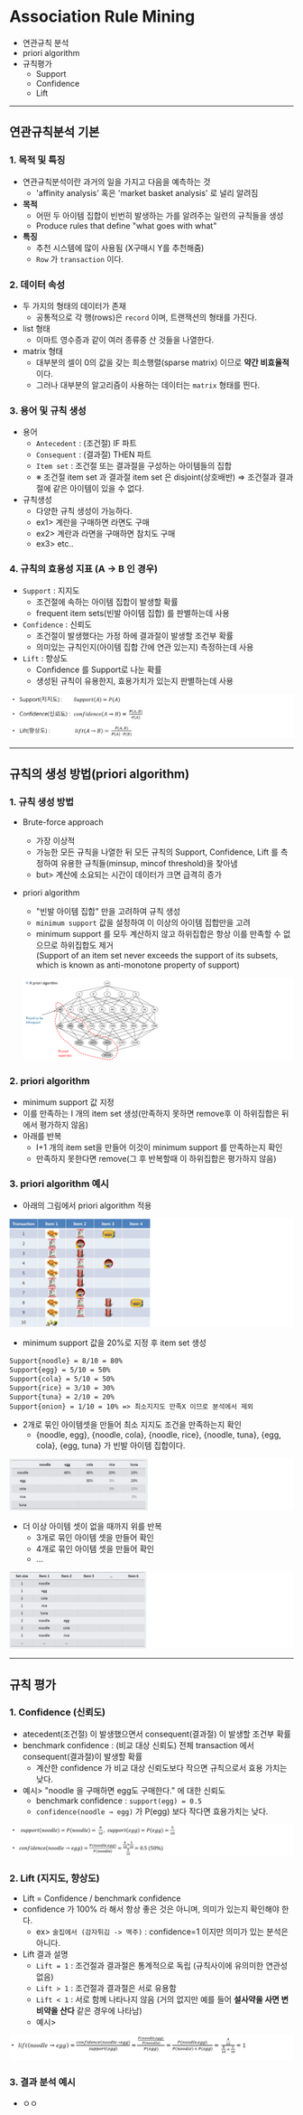 # Association Rule Mining
  - 연관규칙 분석
  - priori algorithm
  - 규칙평가
    - Support
    - Confidence
    - Lift

---

## 연관규칙분석 기본
  ### 1. 목적 및 특징
  - 연관규칙분석이란 과거의 일을 가지고 다음을 예측하는 것
    - 'affinity analysis' 혹은 'market basket analysis' 로 널리 알려짐
  - __목적__
    - 어떤 두 아이템 집합이 빈번히 발생하는 가를 알려주는 일련의 규칙들을 생성
    - Produce rules that define "what goes with what"
  - __특징__
    - 추천 시스템에 많이 사용됨 (X구매시 Y를 추천해줌)
    - `Row` 가 `transaction` 이다.

  ### 2. 데이터 속성
  - 두 가지의 형태의 데이터가 존재
    - 공통적으로 각 행(rows)은 `record` 이며, 트랜잭션의 형태를 가진다.
  - list 형태
    - 이마트 영수증과 같이 여러 종류중 산 것들을 나열한다.
  - matrix 형태
    - 대부분의 셀이 0의 값을 갖는 희소행렬(sparse matrix) 이므로 __약간 비효율적__ 이다.
    - 그러나 대부분의 알고리즘이 사용하는 데이터는 `matrix` 형태를 띈다.

  ### 3. 용어 및 규칙 생성
  - 용어
    - `Antecedent` : (조건절) IF 파트
    - `Consequent` : (결과절) THEN 파트
    - `Item set` : 조건절 또는 결과절을 구성하는 아이템들의 집합
    - ※ 조건절 item set 과 결과절 item set 은 disjoint(상호배반) => 조건절과 결과절에 같은 아이템이 있을 수 없다.
  - 규칙생성
    - 다양한 규칙 생성이 가능하다.
    - ex1> 계란을 구매하면 라면도 구매
    - ex2> 계란과 라면을 구매하면 참치도 구매
    - ex3> etc..

  ### 4. 규칙의 효용성 지표 (A → B 인 경우)
  - `Support` : 지지도
    - 조건절에 속하는 아이템 집합이 발생할 확률
    - frequent item sets(빈발 아이템 집합) 를 판별하는데 사용
  - `Confidence` : 신뢰도
    - 조건절이 발생했다는 가정 하에 결과절이 발생할 조건부 확률
    - 의미있는 규칙인지(아이템 집합 간에 연관 있는지) 측정하는데 사용
  - `Lift` : 향상도
    - Confidence 를 Support로 나눈 확률
    - 생성된 규칙이 유용한지, 효용가치가 있는지 판별하는데 사용

  ![](https://github.com/Lee-KyungSeok/MultivariateDataAnalysis-Study/blob/master/AssociationRuleMining/picture/association1.png)

---

## 규칙의 생성 방법(priori algorithm)
  ### 1. 규칙 생성 방법
  - Brute-force approach
    - 가장 이상적
    - 가능한 모든 규칙을 나열한 뒤 모든 규칙의 Support, Confidence, Lift 를 측정하여 유용한 규칙들(minsup, mincof threshold)을 찾아냄
    - but> 계산에 소요되는 시간이 데이터가 크면 급격히 증가
  - priori algorithm
    - "빈발 아이템 집합" 만을 고려하여 규칙 생성
    - `minimum support` 값을 설정하여 이 이상의 아이템 집합만을 고려
    - minimum support 를 모두 계산하지 않고 하위집합은 항상 이를 만족할 수 없으므로 하위집합도 제거 </br>(Support of an item set never exceeds the support of its subsets, which is known as anti-monotone property of support)

    ![](https://github.com/Lee-KyungSeok/MultivariateDataAnalysis-Study/blob/master/AssociationRuleMining/picture/association2.png)

  ### 2. priori algorithm
  - minimum support 값 지정
  - 이를 만족하는 I 개의 item set 생성(만족하지 못하면 remove후 이 하위집합은 뒤에서 평가하지 않음)
  - 아래를 반복
    - I+1 개의 item set을 만들어 이것이 minimum support 를 만족하는지 확인
    - 만족하지 못한다면 remove(그 후 반복할때 이 하위집합은 평가하지 않음)

  ### 3. priori algorithm 예시
  - 아래의 그림에서 priori algorithm 적용

  ![](https://github.com/Lee-KyungSeok/MultivariateDataAnalysis-Study/blob/master/AssociationRuleMining/picture/associationEx.png)

  - minimum support 값을 20%로 지정 후 item set 생성

  ```
  Support{noodle} = 8/10 = 80%
  Support{egg} = 5/10 = 50%
  Support{cola} = 5/10 = 50%
  Support{rice} = 3/10 = 30%
  Support{tuna} = 2/10 = 20%
  Support{onion} = 1/10 = 10% => 최소지지도 만족X 이므로 분석에서 제외
  ```

  - 2개로 묶인 아이템셋을 만들어 최소 지지도 조건을 만족하는지 확인
    - {noodle, egg}, {noodle, cola}, {noodle, rice}, {noodle, tuna}, {egg, cola}, {egg, tuna} 가 빈발 아이템 집합이다.

  ![](https://github.com/Lee-KyungSeok/MultivariateDataAnalysis-Study/blob/master/AssociationRuleMining/picture/associationEx2.png)

  - 더 이상 아이템 셋이 없을 때까지 위를 반복
    - 3개로 묶인 아이템 셋을 만들어 확인
    - 4개로 묶인 아이템 셋을 만들어 확인
    - ...

  ![](https://github.com/Lee-KyungSeok/MultivariateDataAnalysis-Study/blob/master/AssociationRuleMining/picture/associationEx3.png)

---

## 규칙 평가
  ### 1. Confidence (신뢰도)
  - atecedent(조건절) 이 발생했으면서 consequent(결과절) 이 발생할 조건부 확률
  - benchmark confidence : (비교 대상 신뢰도) 전체 transaction 에서 consequent(결과절)이 발생할 확률
    - 계산한 confidence 가 비교 대상 신뢰도보다 작으면 규칙으로서 효용 가치는 낮다.
  - 예시> "noodle 을 구매하면 egg도 구매한다." 에 대한 신뢰도
    - benchmark confidence : `support(egg) = 0.5`
    - `confidence(noodle → egg)` 가 P(egg) 보다 작다면 효용가치는 낮다.

  ![](https://github.com/Lee-KyungSeok/MultivariateDataAnalysis-Study/blob/master/AssociationRuleMining/picture/associationEx4.png)

  ### 2. Lift (지지도, 향상도)
  - Lift = Confidence / benchmark confidence
  - confidence 가 100% 라 해서 항상 좋은 것은 아니며, 의미가 있는지 확인해야 한다.
    - ex> `술집에서 (감자튀김 -> 맥주)` : confidence=1 이지만 의미가 있는 분석은 아니다.
  - Lift 결과 설명
    - `Lift = 1` : 조건절과 결과절은 통계적으로 독립 (규칙사이에 유의미한 연관성 없음)
    - `Lift > 1` : 조건절과 결과절은 서로 유용함
    - `Lift < 1` : 서로 함께 나타나지 않음 (거의 없지만 예를 들어 __설사약을 사면 변비약을 산다__ 같은 경우에 나타남)
    - 예시>

  ![](https://github.com/Lee-KyungSeok/MultivariateDataAnalysis-Study/blob/master/AssociationRuleMining/picture/associationEx5.png)

  ### 3. 결과 분석 예시
  - ㅇㅇ
